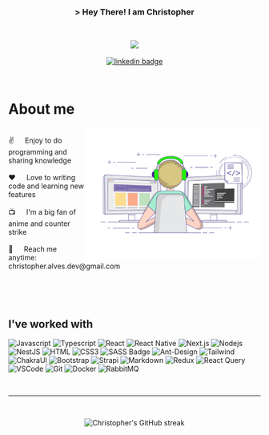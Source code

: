 <!-- Intro  -->
<h3 align="center">
  &gt; Hey There! I am  Christopher
</h3>

<br />

<p align="center">
  <a href="https://github.com/chrisleo-usa">
    <img src="https://readme-typing-svg.herokuapp.com/?lines=Front+End+Developer+from+Brazil;Almost+3+years+of+experience;Always+learning+new+things&center=true&width=380&height=45&color=FD428E">
  </a>
</p>

<p align="center">
 <a href="https://www.linkedin.com/in/chrisleoalves" target="_blank">
  <img src="https://img.shields.io/badge/LinkedIn-0077B5?style=for-the-badge&logo=linkedin&logoColor=white" alt="linkedin badge"/>
 </a>
</p>

<br />

<!-- About Section -->
 # About me
 
<p>
 <img align="right" width="350" src="/assets/programmer.gif" alt="Coding gif" />


  <br/>
 ✌️ &emsp; Enjoy to do programming and sharing knowledge <br/><br/>
 ❤️ &emsp; Love to writing code and learning new features<br/><br/>
 📺 &emsp; I'm a big fan of anime and counter strike <br/><br/>
 📧 &emsp; Reach me anytime: christopher.alves.dev@gmail.com<br/><br/>

</p>

<br/>
<br/>

## I've worked with

![Javascript](https://img.shields.io/badge/Javascript-F0DB4F?style=for-the-badge&labelColor=black&logo=javascript&logoColor=F0DB4F)
![Typescript](https://img.shields.io/badge/Typescript-007acc?style=for-the-badge&labelColor=black&logo=typescript&logoColor=007acc)
![React](https://img.shields.io/badge/-React-61DBFB?style=for-the-badge&labelColor=black&logo=react&logoColor=61DBFB)
![React Native](https://img.shields.io/badge/React_Native-20232A?style=for-the-badge&logo=react&logoColor=61DAFB)
![Next.js](https://img.shields.io/badge/next.js-000000?style=for-the-badge&logo=nextdotjs&logoColor=white)
![Nodejs](https://img.shields.io/badge/Nodejs-3C873A?style=for-the-badge&labelColor=black&logo=node.js&logoColor=3C873A)
![NestJS](https://img.shields.io/badge/NestJS-E0234E?style=for-the-badge&logo=nestjs&logoColor=white)
![HTML](https://img.shields.io/badge/HTML5-E34F26?style=for-the-badge&logo=html5&logoColor=white)
![CSS3](https://img.shields.io/badge/CSS3-1572B6?style=for-the-badge&logo=css3&logoColor=white)
![SASS Badge](https://img.shields.io/badge/Sass-CC6699?style=for-the-badge&logo=sass&logoColor=white)
![Ant-Design](https://img.shields.io/badge/AntDesign-0170FE?style=for-the-badge&logo=antdesign&logoColor=white)
![Tailwind](https://img.shields.io/badge/Tailwind_CSS-092749?style=for-the-badge&logo=tailwindcss&logoColor=06B6D4&labelColor=000000)
![ChakraUI](https://img.shields.io/badge/Chakra%20UI-319795?style=for-the-badge&logo=chakraui&logoColor=white)
![Bootstrap](https://img.shields.io/badge/Bootstrap-563D7C?style=for-the-badge&logo=bootstrap&logoColor=white)
![Strapi](https://img.shields.io/badge/strapi-2E7EEA?style=for-the-badge&logo=strapi&logoColor=white)
![Markdown](https://img.shields.io/badge/Markdown-000000?style=for-the-badge&logo=markdown&logoColor=white)
![Redux](https://img.shields.io/badge/Redux-593D88?style=for-the-badge&logo=redux&logoColor=white)
![React Query](https://img.shields.io/badge/-React_Query-FF4154?style=for-the-badge&logo=react%20query&logoColor=white)
![VSCode](https://img.shields.io/badge/Visual_Studio-0078d7?style=for-the-badge&logo=visual%20studio&logoColor=white)
![Git](https://img.shields.io/badge/Git-F05032?style=for-the-badge&logo=git&logoColor=white)
![Docker](https://img.shields.io/badge/Docker-2496ED?style=for-the-badge&logo=docker&logoColor=white)
![RabbitMQ](https://img.shields.io/badge/RabbitMQ-FF6600?style=for-the-badge&logo=rabbitmq&logoColor=white)

<br/>
<hr/>
<br/>

<p align="center">
    <img src="https://github-readme-streak-stats.herokuapp.com/?user=christopher-alves-dev&theme=radical&border=7F3FBF&background=0D1117" alt="Christopher's GitHub streak"/>
</p>
